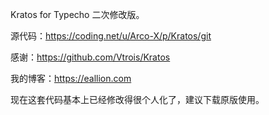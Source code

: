 Kratos for Typecho 二次修改版。

源代码：https://coding.net/u/Arco-X/p/Kratos/git

感谢：https://github.com/Vtrois/Kratos

我的博客：https://eallion.com

现在这套代码基本上已经修改得很个人化了，建议下载原版使用。
